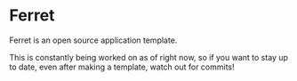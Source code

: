 # Ferret

Ferret is an open source application template.

This is constantly being worked on as of right now, so if you want to stay up to date, even after making a template, watch out for commits!